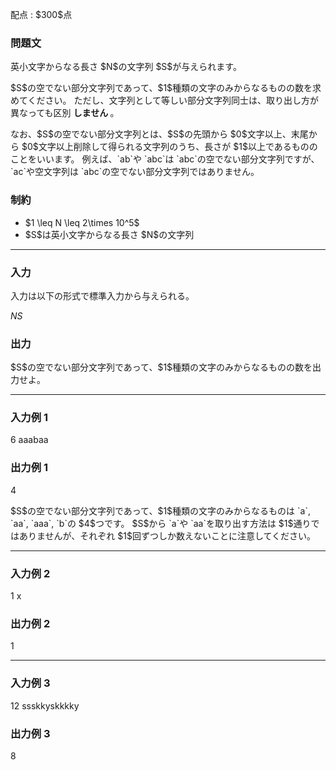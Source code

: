 
<div>

<span>

<span>

<p>
配点 : $300$点
</p>

<div>

<section>

### **問題文**

<p>
英小文字からなる長さ $N$の文字列 $S$が与えられます。
</p>

<p>
$S$の空でない部分文字列であって、$1$種類の文字のみからなるものの数を求めてください。
ただし、文字列として等しい部分文字列同士は、取り出し方が異なっても区別
<strong>
しません
</strong>
。
</p>

<p>
なお、$S$の空でない部分文字列とは、$S$の先頭から $0$文字以上、末尾から $0$文字以上削除して得られる文字列のうち、長さが $1$以上であるもののことをいいます。
例えば、`ab`や `abc`は `abc`の空でない部分文字列ですが、`ac`や空文字列は `abc`の空でない部分文字列ではありません。
</p>

</section>

</div>

<div>

<section>

### **制約**

<ul>

<li>
$1 \leq N \leq 2\times 10^5$
</li>

<li>
$S$は英小文字からなる長さ $N$の文字列
</li>

</ul>

</section>

</div>

---

<div>

<div>

<section>

### **入力**

<p>
入力は以下の形式で標準入力から与えられる。
</p>

<div>

$N$$S$
</div>

</section>

</div>

<div>

<section>

### **出力**

<p>
$S$の空でない部分文字列であって、$1$種類の文字のみからなるものの数を出力せよ。
</p>

</section>

</div>

</div>

---

<div>

<section>

### **入力例 1**

<div>

6
aaabaa

</div>

</section>

</div>

<div>

<section>

### **出力例 1**

<div>

4

</div>

<p>
$S$の空でない部分文字列であって、$1$種類の文字のみからなるものは `a`, `aa`, `aaa`, `b`の $4$つです。
$S$から `a`や `aa`を取り出す方法は $1$通りではありませんが、それぞれ $1$回ずつしか数えないことに注意してください。
</p>

</section>

</div>

---

<div>

<section>

### **入力例 2**

<div>

1
x

</div>

</section>

</div>

<div>

<section>

### **出力例 2**

<div>

1

</div>

</section>

</div>

---

<div>

<section>

### **入力例 3**

<div>

12
ssskkyskkkky

</div>

</section>

</div>

<div>

<section>

### **出力例 3**

<div>

8

</div>

</section>

</div>

</span>

</span>

</div>
